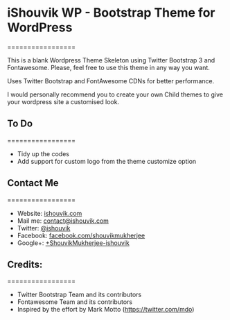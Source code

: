 # iShouvik WP - Bootstrap Theme for WordPress
=================

This is a blank Wordpress Theme Skeleton using Twitter Bootstrap 3 and Fontawesome. Please, feel free to use this theme in any way you want.

Uses Twitter Bootstrap and FontAwesome CDNs for better performance.

I would personally recommend you to create your own Child themes to give your wordpress site a customised look.

## To Do
=================

* Tidy up the codes
* Add support for custom logo from the theme customize option


## Contact Me
=================

* Website: <a href="http://ishouvik.com">ishouvik.com</a>
* Mail me: <a href="mailto:contact@ishouvik.com">contact@ishouvik.com</a>
* Twitter: <a href="https://twitter.com/ishouvik">@ishouvik</a>
* Facebook: <a href="https://www.facebook.com/shouvikmukherjee">facebook.com/shouvikmukherjee</a>
* Google+: <a href="https://plus.google.com/+ShouvikMukherjee-ishouvik/">+ShouvikMukherjee-ishouvik</a>


## Credits:
=================

* Twitter Bootstrap Team and its contributors
* Fontawesome Team and its contributors
* Inspired by the effort by Mark Motto (https://twitter.com/mdo)